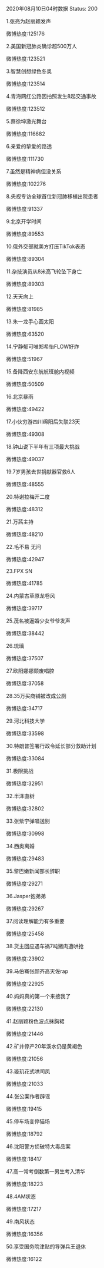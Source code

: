 2020年08月10日04时数据
Status: 200

1.张亮为赵丽颖发声

微博热度:125176

2.美国新冠肺炎确诊超500万人

微博热度:123521

3.智慧创想绿色冬奥

微博热度:123514

4.青海网红公路因拍照发生8起交通事故

微博热度:123512

5.蔡徐坤激光舞台

微博热度:116682

6.亲爱的挚爱的路透

微博热度:111730

7.虽然是精神病但没关系

微博热度:102276

8.央视专访全球首位新冠肺移植出院患者

微博热度:91337

9.北京开学时间

微博热度:89553

10.俄外交部就美方打压TikTok表态

微博热度:89304

11.杂技演员从8米高飞轮坠下身亡

微博热度:89303

12.天天向上

微博热度:81985

13.朱一龙手心画太阳

微博热度:63520

14.宁静郁可唯郑希怡FLOW好炸

微博热度:51967

15.备降西安东航航班舱内视频

微博热度:50509

16.北京暴雨

微博热度:49422

17.小伙穷游四川绵阳后失联23天

微博热度:49308

18.钟山说下半年有三项最大挑战

微博热度:49037

19.7岁男孩去世捐献器官救6人

微博热度:48555

20.特谢拉梅开二度

微博热度:48312

21.万茜主持

微博热度:48210

22.毛不易 无问

微博热度:42947

23.FPX SN

微博热度:41785

24.内蒙古草原龙卷风

微博热度:39717

25.茂名被逼婚少女爷爷发声

微博热度:38442

26.琉璃

微博热度:37507

27.欧阳娜娜颓废唱腔

微博热度:37058

28.35万买商铺被改成公厕

微博热度:34717

29.河北科技大学

微博热度:33598

30.特朗普签署行政令延长部分救助计划

微博热度:33084

31.极限挑战

微博热度:32951

32.半泽直树

微博热度:32802

33.张紫宁弹唱送别

微博热度:30998

34.西奥离婚

微博热度:29483

35.黎巴嫩新闻部长辞职

微博热度:29271

36.Jasper抱弟弟

微博热度:29267

37.阅读理解能力有多重要

微博热度:25458

38.货主回应遇车祸7吨猪肉遭哄抢

微博热度:23902

39.马伯骞张颜齐高天佐rap

微博热度:22925

40.妈妈真的第一个来接我了

微博热度:22130

41.赵丽颖粉色波点抹胸裙

微博热度:21446

42.矿井停产20年溪水仍是黄褐色

微博热度:21056

43.璇玑花式哄司凤

微博热度:21033

44.张公案作者辟谣

微博热度:19415

45.停车场变停猫场

微博热度:18792

46.沈阳警方侦破特大毒品案

微博热度:18417

47.高一常考倒数第一男生考入清华

微博热度:18223

48.4AM状态

微博热度:17217

49.南风状态

微博热度:16356

50.享受国务院津贴的导弹兵王退休

微博热度:16122

